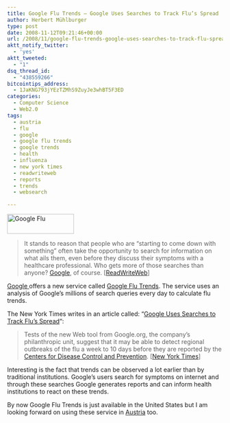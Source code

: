 ```yaml
---
title: Google Flu Trends – Google Uses Searches to Track Flu’s Spread
author: Herbert Mühlburger
type: post
date: 2008-11-12T09:21:46+00:00
url: /2008/11/google-flu-trends-google-uses-searches-to-track-flu-spread/
aktt_notify_twitter:
  - 'yes'
aktt_tweeted:
  - "1"
dsq_thread_id:
  - "438559266"
bitcointips_address:
  - 1JaKNG793jYEzTZMhS9ZuyJe3whBT5F3ED
categories:
  - Computer Science
  - Web2.0
tags:
  - austria
  - flu
  - google
  - google flu trends
  - google trends
  - health
  - influenza
  - new york times
  - readwriteweb
  - reports
  - trends
  - websearch

---
```

<div class="mceTemp">
  <dl id="attachment_93" class="wp-caption alignnone" style="width: 166px;">
    <dt class="wp-caption-dt">
      <a rel="attachment wp-att-93" href="http://blog.muehlburger.at/2008/11/google-flu-trends-google-uses-searches-to-track-flu-spread/google_logo_tiny/"><img class="size-full wp-image-93" title="Google Flu" src="http://178.79.139.40/wp-content/uploads/2008/11/google_logo_tiny.gif" alt="Google Flu" width="156" height="46" /></a>
    </dt>
  </dl>
</div>

> It stands to reason that people who are &#8220;starting to come down with something&#8221; often take the opportunity to search for information on what ails them, even before they discuss their symptoms with a healthcare professional. Who gets more of those searches than anyone? [Google][1], of course. [<a title="ReadWriteWeb" href="http://www.readwriteweb.com/archives/google_flu_trends_a_glimpse_in.php" target="_blank">ReadWriteWeb</a>]

<a title="Google" href="http://www.google.com" target="_blank">Google </a>offers a new service called <a title="Google Flu Trends" href="http://www.google.org/flutrends/" target="_blank">Google Flu Trends</a>. The service uses an analysis of Google&#8217;s millions of search queries every day to calculate flu trends.

The New York Times writes in an article called: &#8220;<a title="New York Times - Google Flu Trends" href="http://www.nytimes.com/2008/11/12/technology/internet/12flu.html?partner=permalink&exprod=permalink" target="_blank">Google Uses Searches to Track Flu’s Spread</a>&#8220;:

> Tests of the new Web tool from Google.org, the company’s philanthropic unit, suggest that it may be able to detect regional outbreaks of the flu a week to 10 days before they are reported by the <a title="More articles about the Centers for Disease Control and Prevention." href="http://topics.nytimes.com/top/reference/timestopics/organizations/c/centers_for_disease_control_and_prevention/index.html?inline=nyt-org" target="_blank">Centers for Disease Control and Prevention</a>. [<a title="New York Times - Google Flu Trends" href="http://www.nytimes.com/2008/11/12/technology/internet/12flu.html?partner=permalink&exprod=permalink" target="_blank">New York Times</a>]

Interesting is the fact that trends can be observed a lot earlier than by traditional institutions. Google&#8217;s users search for symptoms on internet and through these searches Google generates reports and can inform health institutions to react on these trends.

By now Google Flu Trends is just available in the United States but I am looking forward on using these service in <a title="Austria" href="http://en.wikipedia.org/wiki/Austria" target="_blank">Austria</a> too.

 [1]: http://www.google.com/